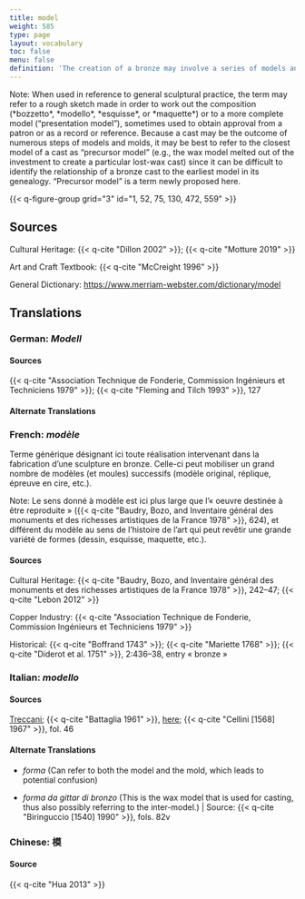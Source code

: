 ```yaml
---
title: model
weight: 585
type: page
layout: vocabulary
toc: false
menu: false
definition: 'The creation of a bronze may involve a series of models and {{< q-def "molds" >}} that can differ in size and material depending on the artist’s design process, and ultimately also on the casting process chosen to create the bronze version. The model is a positive version of the sculpture (as opposed to the negative mold); the word may refer to any work made as a step in the preparation of a finished sculpture, at any stage. An existing artwork or a live subject may also serve as model for a bronze. See [I.1](#I.1).'
---
```


<div class="backmatter">
Note: When used in reference to general sculptural practice, the term may refer to a rough sketch made in order to work out the composition (*bozzetto*, *modello*, *esquisse*, or *maquette*) or to a more complete model (“presentation model”), sometimes used to obtain approval from a patron or as a record or reference. Because a cast may be the outcome of numerous steps of models and molds, it may be best to refer to the closest model of a cast as “precursor model” (e.g., the wax model melted out of the investment to create a particular lost-wax cast) since it can be difficult to identify the relationship of a bronze cast to the earliest model in its genealogy. “Precursor model” is a term newly proposed here.
</div>

{{< q-figure-group grid="3" id="1, 52, 75, 130, 472, 559" >}}

## Sources

Cultural Heritage: {{< q-cite "Dillon 2002" >}}; {{< q-cite "Motture 2019" >}}

Art and Craft Textbook: {{< q-cite "McCreight 1996" >}}

General Dictionary: <https://www.merriam-webster.com/dictionary/model>

## Translations

<div class="accordion">

### **German**: *Modell*

#### Sources

{{< q-cite "Association Technique de Fonderie, Commission Ingénieurs et Techniciens 1979" >}}; {{< q-cite "Fleming and Tilch 1993" >}}, 127

#### Alternate Translations

### **French**: *modèle*

Terme générique désignant ici toute réalisation intervenant dans la fabrication d’une sculpture en bronze. Celle-ci peut mobiliser un grand nombre de modèles (et moules) successifs (modèle original, réplique, épreuve en cire, etc.).

<div class="backmatter">
Note: Le sens donné à modèle est ici plus large que l’« oeuvre destinée à être reproduite » ({{< q-cite "Baudry, Bozo, and Inventaire général des monuments et des richesses artistiques de la France 1978" >}}, 624), et différent du modèle au sens de l’histoire de l’art qui peut revêtir une grande variété de formes (dessin, esquisse, maquette, etc.).
</div>

#### Sources

Cultural Heritage: {{< q-cite "Baudry, Bozo, and Inventaire général des monuments et des richesses artistiques de la France 1978" >}}, 242–47; {{< q-cite "Lebon 2012" >}}

Copper Industry: {{< q-cite "Association Technique de Fonderie, Commission Ingénieurs et Techniciens 1979" >}}

Historical: {{< q-cite "Boffrand 1743" >}}; {{< q-cite "Mariette 1768" >}}; {{< q-cite "Diderot et al. 1751" >}}, 2:436–38, entry « bronze »

### **Italian**: *modello*

#### Sources

[Treccani](http://www.treccani.it/vocabolario/modello/); {{< q-cite "Battaglia 1961" >}}, [here](http://www.gdli.it/pdf_viewer/Scripts/pdf.js/web/viewer.asp?file=/PDF/GDLI10/GDLI_10_ocr_653.pdf&parola=modello); {{< q-cite "Cellini [1568] 1967" >}}, fol. 46    

#### Alternate Translations

- *forma* (Can refer to both the model and the mold, which leads to potential confusion)

- *forma da gittar di bronzo* (This is the wax model that is used for casting, thus also possibly referring to the inter-model.) | Source: {{< q-cite "Biringuccio [1540] 1990" >}}, fols. 82v

### **Chinese**: 模

#### Source

{{< q-cite "Hua 2013" >}}

</div>
